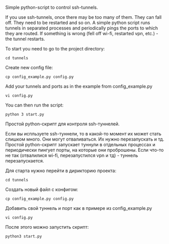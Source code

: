 Simple python-script to control ssh-tunnels.

If you use ssh-tunnels, once there may be too many of them. They can fall off. They need to be restarted and so on.
A simple python script runs tunnels in separated processes and periodically pings the ports to which they are routed.
If something is wrong (fell off wi-fi, restarted vpn, etc.) - the tunnel restarts.

To start you need to go to the project directory:

`cd tunnels`

Create new config file:

`cp config_example.py config.py`

Add your tunnels and ports as in the example from config_example.py

`vi config.py`

You can then run the script:

`python 3 start.py`


Простой python-скрипт для контроля ssh-туннелей.

Если вы испльзуете ssh-туннели, то в какой-то момент их может стать слишком много. Они могут отваливаться. Их нужно перезапускать и тд.
Простой python-скрипт запускает туннули в отдельных процессах и периодически пингует порты, на которые они проброшены.
Если что-то не так (отвалилися wi-fi, перезапустился vpn и тд) - туннель перезапускается.

Для старта нужно перейти в дирикторию проекта:

`cd tunnels`

Создать новый файл с конфигом:

`cp config_example.py config.py`

Добавить свой туннель и порт как в примере из config_example.py

`vi config.py`

После этого можно запустить скрипт:

`python3 start.py`
